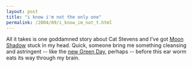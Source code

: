 ```yaml
---
layout: post
title: "i know i'm not the only one"
permalink: /2004/09/i_know_im_not_t.html
---
```


<p>All it takes is one goddamned story about Cat Stevens and I've got <a href="http://www.seeklyrics.com/lyrics/Cat-Stevens/Moon-Shadow.html">Moon Shadow</a> stuck in my head.  Quick, someone bring me something cleansing and astringent -- like the <a href="http://www.amazon.com/exec/obidos/tg/detail/-/B0002OERI0/statingtheobvioua/">new Green Day</a>, perhaps -- before this ear worm eats its way through my brain.</p>


